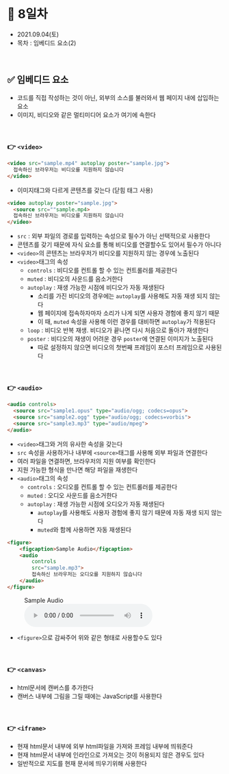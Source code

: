 # 📌 8일차 
- 2021.09.04(토)
- 목차 : 임베디드 요소(2)

<br>

## ✅ 임베디드 요소 
- 코드를 직접 작성하는 것이 아닌, 외부의 소스를 불러와서 웹 페이지 내에 삽입하는 요소 
- 이미지, 비디오와 같은 멀티미디어 요소가 여기에 속한다
<br>

### 👉 `<video>`
```html
<video src="sample.mp4" autoplay poster="sample.jpg">
  접속하신 브라우저는 비디오를 지원하지 않습니다
</video>
```
- 이미지태그와 다르게 콘텐츠를 갖는다 (닫힘 태그 사용)
```html
<video autoplay poster="sample.jpg">
  <source src=""sample.mp4>
  접속하신 브라우저는 비디오를 지원하지 않습니다
</video>
```

- `src` : 외부 파일의 경로를 입력하는 속성으로 필수가 아닌 선택적으로 사용한다
-  콘텐츠를 갖기 때문에 자식 요소를 통해 비디오를 연결할수도 있어서 필수가 아니다
- `<video>`의 콘텐츠는 브라우저가 비디오를 지원하지 않는 경우에 노출된다 
- `<video>`태그의 속성
  - `controls` : 비디오를 컨트롤 할 수 있는 컨트롤러를 제공한다
  - `muted` : 비디오의 사운드를 음소거한다
  - `autoplay` : 재생 가능한 시점에 비디오가 자동 재생된다
    - 소리를 가진 비디오의 경우에는 `autoplay`를 사용해도 자동 재생 되지 않는다
    - 웹 페이지에 접속하자마자 소리가 나게 되면 사용자 경험에 좋지 않기 때문
    - 이 때, `muted` 속성을 사용해 이런 경우를 대비하면 `autoplay`가 적용된다
  - `loop` : 비디오 반복 재생. 비디오가 끝나면 다시 처음으로 돌아가 재생한다
  - `poster` : 비디오의 재생이 어려운 경우 `poster`에 연결된 이미지가 노출된다
    - 따로 설정하지 않으면 비디오의 첫번째 프레임이 포스터 프레임으로 사용된다

<br>

### 👉 `<audio>`
```html
<audio controls>
  <source src="sample1.opus" type="audio/ogg; codecs=opus">
  <source src="sample2.ogg" type="audio/ogg; codecs=vorbis">
  <source src="sample3.mp3" type="audio/mpeg">
</audio>
```
- `<video>`태그와 거의 유사한 속성을 갖는다
- `src` 속성을 사용하거나 내부에 `<source>`태그를 사용해 외부 파일과 연결한다
- 여러 파일을 연결하면, 브라우저의 지원 여부를 확인한다
- 지원 가능한 형식을 만나면 해당 파일을 재생한다
- `<audio>`태그의 속성
  - `controls` : 오디오를 컨트롤 할 수 있는 컨트롤러를 제공한다
  - `muted` : 오디오 사운드를 음소거한다
  - `autoplay` : 재생 가능한 시점에 오디오가 자동 재생된다
    - `autoplay`를 사용해도 사용자 경험에 좋지 않기 때문에 자동 재생 되지 않는다
    - `muted`와 함께 사용하면 자동 재생된다
```html
<figure>
    <figcaption>Sample Audio</figcaption>
    <audio
        controls
        src="sample.mp3">
        접속하신 브라우저는 오디오를 지원하지 않습니다
    </audio>
</figure>
```
<figure>
    <figcaption>Sample Audio</figcaption>
    <audio
        controls
        src="sample.mp3">
        접속하신 브라우저는 오디오를 지원하지 않습니다
    </audio>
</figure>

- `<figure>`으로 감싸주어 위와 같은 형태로 사용할수도 있다

<br>

### 👉 `<canvas>`
- html문서에 캔버스를 추가한다
- 캔버스 내부에 그림을 그릴 때에는 JavaScript를 사용한다
<br>

### 👉 `<iframe>`
- 현재 html문서 내부에 외부 html파일을 가져와 프레임 내부에 띄워준다
- 현재 html문서 내부에 인라인으로 가져오는 것이 허용되지 않은 경우도 있다
- 일반적으로 지도를 현재 문서에 띄우기위해 사용한다

<br>
